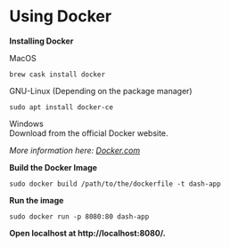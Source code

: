 # Using Docker 

**Installing Docker**  

MacOS  
```
brew cask install docker
```  

GNU-Linux (Depending on the package manager)  
```
sudo apt install docker-ce
```  

Windows  
Download from the official Docker website.  

*More information here: [Docker.com](https://docs.docker.com/get-docker/)*  

**Build the Docker Image**    
```
sudo docker build /path/to/the/dockerfile -t dash-app
```  

**Run the image**    

```
sudo docker run -p 8080:80 dash-app
```  

**Open localhost at http://localhost:8080/.**  
